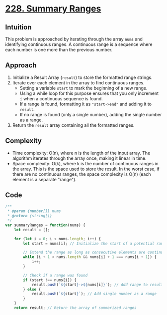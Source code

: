 # [228. Summary Ranges](https://leetcode.com/problems/summary-ranges/description/)

## Intuition

This problem is approached by iterating through the array `nums` and identifying continuous ranges. A continuous range is a sequence where each number is one more than the previous number.

## Approach

1. Initialize a Result Array (`result`) to store the formatted range strings.
2. Iterate over each element in the array to find continuous ranges.
   - Setting a variable `start` to mark the beginning of a new range.
   - Using a while loop for this purpose ensures that you only increment `i` when a continuous sequence is found.
   - If a range is found, formatting it as `"start->end"` and adding it to `result`.
   - If no range is found (only a single number), adding the single number as a range.
3. Return the `result` array containing all the formatted ranges.

## Complexity

- Time complexity: O(n), where n is the length of the input array. The algorithm iterates through the array once, making it linear in time.
- Space complexity: O(k), where k is the number of continuous ranges in the array. This is the space used to store the result. In the worst case, if there are no continuous ranges, the space complexity is O(n) (each element is a separate "range").

## Code

```javascript
/**
 * @param {number[]} nums
 * @return {string[]}
 */
var summaryRanges = function(nums) {
    let result = [];

    for (let i = 0; i < nums.length; i++) {
        let start = nums[i]; // Initialize the start of a potential range

        // Extend the range as long as consecutive elements are continuous
        while (i + 1 < nums.length && nums[i] + 1 === nums[i + 1]) {
            i++;
        }

        // Check if a range was found
        if (start !== nums[i]) {
            result.push(`${start}->${nums[i]}`); // Add range to result
        } else {
            result.push(`${start}`); // Add single number as a range
        }
    }
    return result; // Return the array of summarized ranges

```
